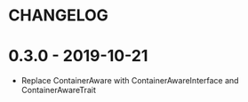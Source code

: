 CHANGELOG
=========

# 0.3.0 - 2019-10-21
* Replace ContainerAware with ContainerAwareInterface and ContainerAwareTrait